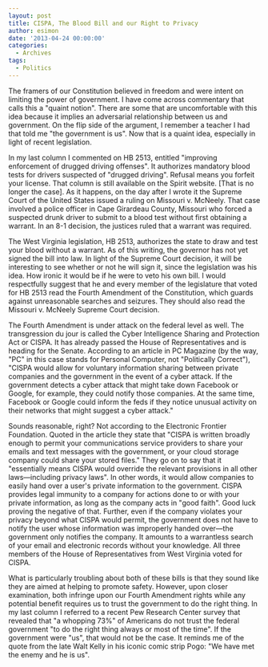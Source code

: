 ```yaml
---
layout: post
title: CISPA, The Blood Bill and our Right to Privacy
author: esimon
date: '2013-04-24 00:00:00'
categories:
  - Archives
tags:
  - Politics
---
```

The framers of our Constitution believed in freedom and were intent on limiting the power of government. I have come across commentary that calls this a "quaint notion". There are some that are uncomfortable with this idea because it implies an adversarial relationship between us and government. On the flip side of the argument, I remember a teacher I had that told me "the government is us". Now that is a quaint idea, especially in light of recent legislation. 

In my last column I commented on HB 2513, entitled "improving enforcement of drugged driving offenses". It authorizes mandatory blood tests for drivers suspected of "drugged driving". Refusal means you forfeit your license. That column is still available on the Spirit website. [That is no longer the case]. As it happens, on the day after I wrote it the Supreme Court of the United States issued a ruling on Missouri v. McNeely. That case involved a police officer in Cape Girardeau County, Missouri who forced a suspected drunk driver to submit to a blood test without first obtaining a warrant. In an 8-1 decision, the justices ruled that a warrant was required. 

The West Virginia legislation, HB 2513, authorizes the state to draw and test your blood without a warrant. As of this writing, the governor has not yet signed the bill into law. In light of the Supreme Court decision, it will be interesting to see whether or not he will sign it, since the legislation was his idea. How ironic it would be if he were to veto his own bill. I would respectfully suggest that he and every member of the legislature that voted for HB 2513 read the Fourth Amendment of the Constitution, which guards against unreasonable searches and seizures. They should also read the Missouri v. McNeely Supreme Court decision. 

The Fourth Amendment is under attack on the federal level as well. The transgression du jour is called the Cyber Intelligence Sharing and Protection Act or CISPA. It has already passed the House of Representatives and is heading for the Senate. According to an article in PC Magazine (by the way, "PC" in this case stands for Personal Computer, not "Politically Correct"), "CISPA would allow for voluntary information sharing between private companies and the government in the event of a cyber attack. If the government detects a cyber attack that might take down Facebook or Google, for example, they could notify those companies. At the same time, Facebook or Google could inform the feds if they notice unusual activity on their networks that might suggest a cyber attack."

Sounds reasonable, right? Not according to the Electronic Frontier Foundation. Quoted in the article they state that "CISPA is written broadly enough to permit your communications service providers to share your emails and text messages with the government, or your cloud storage company could share your stored files." They go on to say that it "essentially means CISPA would override the relevant provisions in all other laws—including privacy laws". In other words, it would allow companies to easily hand over a user's private information to the government. CISPA provides legal immunity to a company for actions done to or with your private information, as long as the company acts in "good faith". Good luck proving the negative of that. Further, even if the company violates your privacy beyond what CISPA would permit, the government does not have to notify the user whose information was improperly handed over—the government only notifies the company. It amounts to a warrantless search of your email and electronic records without your knowledge. All three members of the House of Representatives from West Virginia voted for CISPA. 

What is particularly troubling about both of these bills is that they sound like they are aimed at helping to promote safety. However, upon closer examination, both infringe upon our Fourth Amendment rights while any potential benefit requires us to trust the government to do the right thing. In my last column I referred to a recent Pew Research Center survey that revealed that "a whopping 73%" of Americans do not trust the federal government "to do the right thing always or most of the time". If the government were "us", that would not be the case. It reminds me of the quote from the late Walt Kelly in his iconic comic strip Pogo: "We have met the enemy and he is us". 

